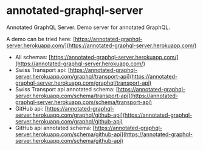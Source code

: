 # annotated-graphql-server
Annotated GraphQL Server. Demo server for annotated GraphQL.

A demo can be tried here: [https://annotated-graphql-server.herokuapp.com/](https://annotated-graphql-server.herokuapp.com/)

- All schemas: [https://annotated-graphql-server.herokuapp.com/](https://annotated-graphql-server.herokuapp.com/)
- Swiss Transport api: [https://annotated-graphql-server.herokuapp.com/graphql/transport-api](https://annotated-graphql-server.herokuapp.com/graphql/transport-api)
- Swiss Transport api annotated schema: [https://annotated-graphql-server.herokuapp.com/schema/transport-api](https://annotated-graphql-server.herokuapp.com/schema/transport-api)
- GitHub api: [https://annotated-graphql-server.herokuapp.com/graphql/github-api](https://annotated-graphql-server.herokuapp.com/graphql/github-api)
- GitHub api annotated schema: [https://annotated-graphql-server.herokuapp.com/schema/github-api](https://annotated-graphql-server.herokuapp.com/schema/github-api)
